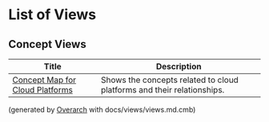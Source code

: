 # List of Views

## Concept Views
| Title | Description |
|---|---|
| [Concept Map for Cloud Platforms](concept-view.md) | Shows the concepts related to cloud platforms and their relationships. |


(generated by [Overarch](https://github.com/soulspace-org/overarch) with docs/views/views.md.cmb)
